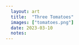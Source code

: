 ```yaml
---
  layout: art
  title:  "Three Tomatoes"
  images: ["tomatoes.png"]
  date: 2023-03-10
  notes:
---
```

